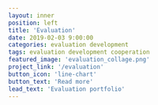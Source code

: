 ```yaml
---
layout: inner
position: left
title: 'Evaluation'
date: 2019-02-03 9:00:00
categories: evaluation development
tags: evaluation development cooperation
featured_image: 'evaluation_collage.png'
project_link: '/evaluation'
button_icon: 'line-chart'
button_text: 'Read more'
lead_text: 'Evaluation portfolio'
---
```


